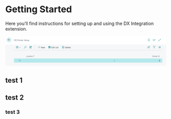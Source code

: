 # Getting Started

Here you’ll find instructions for setting up and using the DX Integration extension.

![DXSetup](images/DXSetup.png)


## test 1

## test 2
### test 3





